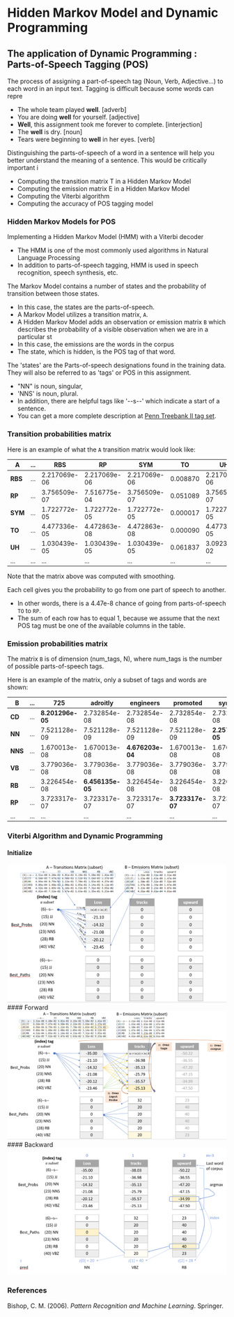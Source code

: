# Hidden Markov Model and Dynamic Programming  

## The application of Dynamic Programming : Parts-of-Speech Tagging (POS)
 
The process of assigning a part-of-speech tag (Noun, Verb, Adjective...) to each word in an input text.  Tagging is difficult because some words can repre

- The whole team played **well**. [adverb]
- You are doing **well** for yourself. [adjective]
- **Well**, this assignment took me forever to complete. [interjection]
- The **well** is dry. [noun]
- Tears were beginning to **well** in her eyes. [verb]

Distinguishing the parts-of-speech of a word in a sentence will help you better understand the meaning of a sentence. This would be critically important i

- Computing the transition matrix T in a Hidden Markov Model
- Computing the emission matrix E in a Hidden Markov Model
- Computing the Viterbi algorithm
- Computing the accuracy of POS tagging model

### Hidden Markov Models for POS  
Implementing a Hidden Markov Model (HMM) with a Viterbi decoder
- The HMM is one of the most commonly used algorithms in Natural Language Processing
- In addition to parts-of-speech tagging, HMM is used in speech recognition, speech synthesis, etc.

The Markov Model contains a number of states and the probability of transition between those states.
- In this case, the states are the parts-of-speech.
- A Markov Model utilizes a transition matrix, `A`.
- A Hidden Markov Model adds an observation or emission matrix `B` which describes the probability of a visible observation when we are in a particular st
- In this case, the emissions are the words in the corpus
- The state, which is hidden, is the POS tag of that word.  
  
The 'states' are the Parts-of-speech designations found in the training data. They will also be referred to as 'tags' or POS in this assignment.  
- "NN" is noun, singular, 
- 'NNS' is noun, plural. 
- In addition, there are helpful tags like '--s--' which indicate a start of a sentence.
- You can get a more complete description at [Penn Treebank II tag set](https://www.clips.uantwerpen.be/pages/mbsp-tags). 


### Transition probabilities matrix

Here is an example of what the `A` transition matrix would look like:  

|**A** |...|         RBS  |          RP  |         SYM  |      TO  |          UH|  ...|
|---|---|---|---|---|---|---|---|   
|**RBS**  |...|2.217069e-06  |2.217069e-06  |2.217069e-06  |0.008870  |2.217069e-06|...|  
|**RP**   |...|3.756509e-07  |7.516775e-04  |3.756509e-07  |0.051089  |3.756509e-07|...|
|**SYM**  |...|1.722772e-05  |1.722772e-05  |1.722772e-05  |0.000017  |1.722772e-05|...|
|**TO**   |...|4.477336e-05  |4.472863e-08  |4.472863e-08  |0.000090  |4.477336e-05|...|
|**UH**  |...|1.030439e-05  |1.030439e-05  |1.030439e-05  |0.061837  |3.092348e-02|...|
| ... |...| ...          | ...          | ...          | ...      | ...        | ...|


Note that the matrix above was computed with smoothing.

Each cell gives you the probability to go from one part of speech to another.
- In other words, there is a 4.47e-8 chance of going from parts-of-speech `TO` to `RP`.
- The sum of each row has to equal 1, because we assume that the next POS tag must be one of the available columns in the table.  


### Emission probabilities matrix

The matrix `B` is of dimension (num_tags, N), where num_tags is the number of possible parts-of-speech tags. 

Here is an example of the matrix, only a subset of tags and words are shown: 

|**B**| ...|          725 |     adroitly |    engineers |     promoted |      synergy| ...|
|----|----|--------------|--------------|--------------|--------------|-------------|----|
|**CD**  | ...| **8.201296e-05** | 2.732854e-08 | 2.732854e-08 | 2.732854e-08 | 2.732854e-08| ...|
|**NN**  | ...| 7.521128e-09 | 7.521128e-09 | 7.521128e-09 | 7.521128e-09 | **2.257091e-05**| ...|
|**NNS** | ...| 1.670013e-08 | 1.670013e-08 |**4.676203e-04** | 1.670013e-08 | 1.670013e-08| ...|
|**VB**  | ...| 3.779036e-08 | 3.779036e-08 | 3.779036e-08 | 3.779036e-08 | 3.779036e-08| ...|
|**RB**  | ...| 3.226454e-08 | **6.456135e-05** | 3.226454e-08 | 3.226454e-08 | 3.226454e-08| ...|
|**RP**  | ...| 3.723317e-07 | 3.723317e-07 | 3.723317e-07 | **3.723317e-07** | 3.723317e-07| ...|
| ...    | ...|     ...      |     ...      |     ...      |     ...      |     ...      | ...|
  

### Viterbi Algorithm and Dynamic Programming  
#### Initialize  
<img src = "Initialize4.png"/>
#### Forward  
<img src = "Forward4.png"/>
#### Backward  
<img src = "Backwards5.png"/>

### References  
Bishop, C. M. (2006). *Pattern Recognition and Machine Learning*. Springer.
